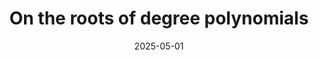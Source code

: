 ---
title: "On the roots of degree polynomials"
collection: publications
category: manuscripts
permalink: /publication/brown-george-degree-polynomial
excerpt: 'With Jason Brown, this paper explores roots of degree polynomials of graphs (accepted).'
date: 2025-05-01
venue: 'Australasian Journal of Combinatorics'
#slidesurl: 'http://academicpages.github.io/files/slides1.pdf'
#paperurl: 'http://iancgeorge.github.io/files/modulation_graphs.pdf'
#citation: 'Your Name, You. (2009). &quot;Paper Title Number 1.&quot; <i>Journal 1</i>. 1(1).'
---